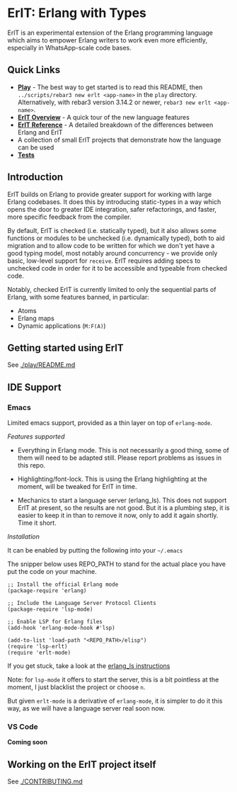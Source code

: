 # ErlT: Erlang with Types

ErlT is an experimental extension of the Erlang programming language which aims
to empower Erlang writers to work even more efficiently, especially in WhatsApp-scale
code bases.

## Quick Links

 - **[Play](./play/README.md)** - The best way to get started is to read this README, then `../scripts/rebar3 new erlt <app-name>` in the `play` directory. Alternatively, with rebar3 version 3.14.2 or newer, `rebar3 new erlt <app-name>`.
- **[ErlT Overview](./LANGUAGE_OVERVIEW.md)** - A quick tour of the new language features
- **[ErlT Reference](./doc/README.md)** - A detailed breakdown of the differences between Erlang and ErlT
 -  A collection of small ErlT projects that demonstrate how the language can be used
- **[Tests](./tests/README.md)**

## Introduction

ErlT builds on Erlang to provide greater support for working with large Erlang
codebases. It does this by introducing static-types in a way which opens the
door to greater IDE integration, safer refactorings, and faster, more specific
feedback from the compiler.

By default, ErlT is checked (i.e. statically typed), but it also allows some
functions or modules to be unchecked (i.e. dynamically typed), both to aid
migration and to allow code to be written for which we don't yet have a good
typing model, most notably around concurrency - we provide only basic, low-level
support for `receive`. ErlT requires adding specs to unchecked code in order for
it to be accessible and typeable from checked code.

Notably, checked ErlT is currently limited to only the sequential parts of Erlang,
with some features banned, in particular:
- Atoms
- Erlang maps
- Dynamic applications (`M:F(A)`)

## Getting started using ErlT

See [./play/README.md](./play/README.md)

## IDE Support

### Emacs

Limited emacs support, provided as a thin layer on top of
`erlang-mode`.

*Features supported*

- Everything in Erlang mode.  This is not necessarily a good thing,
  some of them will need to be adapted still.  Please report problems
  as issues in this repo.

- Highlighting/font-lock. This is using the Erlang highlighting at the
  moment, will be tweaked for ErlT in time.

- Mechanics to start a language server (erlang_ls). This does not
  support ErlT at present, so the results are not good.  But it is a
  plumbing step, it is easier to keep it in than to remove it now,
  only to add it again shortly.  Time it short.

*Installation*

It can be enabled by putting the following into your `~/.emacs`

The snipper below uses REPO_PATH to stand for the actual place you
have put the code on your machine.

```elisp
;; Install the official Erlang mode
(package-require 'erlang)

;; Include the Language Server Protocol Clients
(package-require 'lsp-mode)

;; Enable LSP for Erlang files
(add-hook 'erlang-mode-hook #'lsp)

(add-to-list 'load-path "<REPO_PATH>/elisp")
(require 'lsp-erlt)
(require 'erlt-mode)
```

If you get stuck, take a look at the [erlang_ls instructions](https://erlang-ls.github.io/editors/emacs/)

Note: for `lsp-mode` it offers to start the server, this is a bit
pointless at the moment, I just blacklist the project or choose `n`.

But given `erlt-mode` is a derivative of `erlang-mode`, it is simpler
to do it this way, as we will have a language server real soon now.

### VS Code

**Coming soon**

## Working on the ErlT project itself

See [./CONTRIBUTING.md](./CONTRIBUTING.md)
